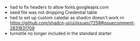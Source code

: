 - had to fix headers to allow fonts.googleapis.com
- seed file was not dropping Credential table
- had to set up custom caledar as shadcn doesn't work rn https://github.com/shadcn-ui/ui/issues/7258#issuecomment-2831931709
- turnstile no longer included in the standard starter